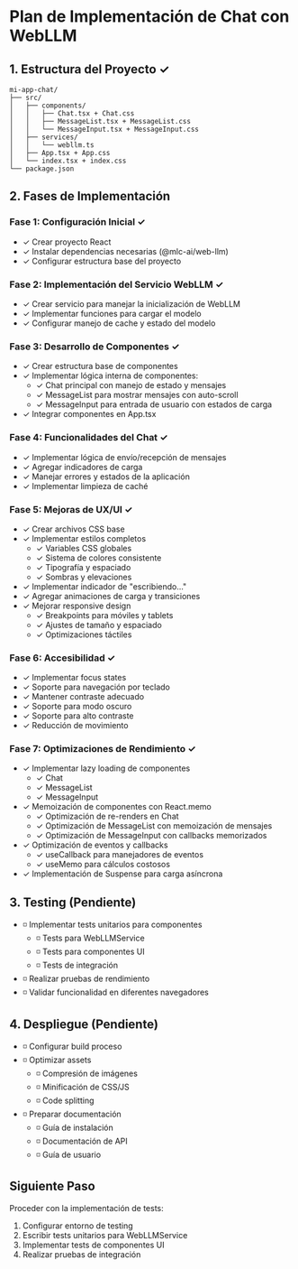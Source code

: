 # Plan de Implementación de Chat con WebLLM

## 1. Estructura del Proyecto ✓

```
mi-app-chat/
├── src/
│   ├── components/
│   │   ├── Chat.tsx + Chat.css
│   │   ├── MessageList.tsx + MessageList.css
│   │   └── MessageInput.tsx + MessageInput.css
│   ├── services/
│   │   └── webllm.ts
│   ├── App.tsx + App.css
│   └── index.tsx + index.css
└── package.json
```

## 2. Fases de Implementación

### Fase 1: Configuración Inicial ✓

- ✓ Crear proyecto React
- ✓ Instalar dependencias necesarias (@mlc-ai/web-llm)
- ✓ Configurar estructura base del proyecto

### Fase 2: Implementación del Servicio WebLLM ✓

- ✓ Crear servicio para manejar la inicialización de WebLLM
- ✓ Implementar funciones para cargar el modelo
- ✓ Configurar manejo de cache y estado del modelo

### Fase 3: Desarrollo de Componentes ✓

- ✓ Crear estructura base de componentes
- ✓ Implementar lógica interna de componentes:
  - ✓ Chat principal con manejo de estado y mensajes
  - ✓ MessageList para mostrar mensajes con auto-scroll
  - ✓ MessageInput para entrada de usuario con estados de carga
- ✓ Integrar componentes en App.tsx

### Fase 4: Funcionalidades del Chat ✓

- ✓ Implementar lógica de envío/recepción de mensajes
- ✓ Agregar indicadores de carga
- ✓ Manejar errores y estados de la aplicación
- ✓ Implementar limpieza de caché

### Fase 5: Mejoras de UX/UI ✓

- ✓ Crear archivos CSS base
- ✓ Implementar estilos completos
  - ✓ Variables CSS globales
  - ✓ Sistema de colores consistente
  - ✓ Tipografía y espaciado
  - ✓ Sombras y elevaciones
- ✓ Implementar indicador de "escribiendo..."
- ✓ Agregar animaciones de carga y transiciones
- ✓ Mejorar responsive design
  - ✓ Breakpoints para móviles y tablets
  - ✓ Ajustes de tamaño y espaciado
  - ✓ Optimizaciones táctiles

### Fase 6: Accesibilidad ✓

- ✓ Implementar focus states
- ✓ Soporte para navegación por teclado
- ✓ Mantener contraste adecuado
- ✓ Soporte para modo oscuro
- ✓ Soporte para alto contraste
- ✓ Reducción de movimiento

### Fase 7: Optimizaciones de Rendimiento ✓

- ✓ Implementar lazy loading de componentes
  - ✓ Chat
  - ✓ MessageList
  - ✓ MessageInput
- ✓ Memoización de componentes con React.memo
  - ✓ Optimización de re-renders en Chat
  - ✓ Optimización de MessageList con memoización de mensajes
  - ✓ Optimización de MessageInput con callbacks memorizados
- ✓ Optimización de eventos y callbacks
  - ✓ useCallback para manejadores de eventos
  - ✓ useMemo para cálculos costosos
- ✓ Implementación de Suspense para carga asíncrona

## 3. Testing (Pendiente)

- ◽ Implementar tests unitarios para componentes
  - ◽ Tests para WebLLMService
  - ◽ Tests para componentes UI
  - ◽ Tests de integración
- ◽ Realizar pruebas de rendimiento
- ◽ Validar funcionalidad en diferentes navegadores

## 4. Despliegue (Pendiente)

- ◽ Configurar build proceso
- ◽ Optimizar assets
  - ◽ Compresión de imágenes
  - ◽ Minificación de CSS/JS
  - ◽ Code splitting
- ◽ Preparar documentación
  - ◽ Guía de instalación
  - ◽ Documentación de API
  - ◽ Guía de usuario

## Siguiente Paso

Proceder con la implementación de tests:

1. Configurar entorno de testing
2. Escribir tests unitarios para WebLLMService
3. Implementar tests de componentes UI
4. Realizar pruebas de integración

